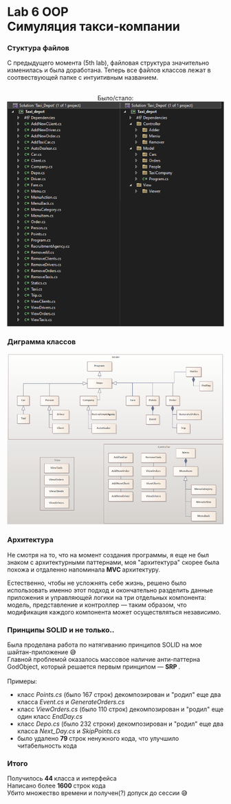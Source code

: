 
<h1> Lab 6 OOP
<br>Симуляция такси-компании</h1>

<p>
    <h3> Стуктура файлов </h3>
    С предыдущего момента (5th lab), файловая структура значительно изменилась и была доработана. Теперь все файлов классов лежат в соотвествующей папке с интуитивным названием.
    <p align="center">
        <br> Было/стало: <br>
        <img src="images/structure.png">
    </p>
</p>
<p>
    <h3> Диграмма классов </h3>
    <p align="center">
        <img src="images/diagram.png">
    </p>
</p>
<p>
    <h3> Архитектура </h3>
    Не смотря на то, что на момент создания программы, я еще не был знаком с архитектурными паттернами, моя "архитектура" скорее была похожа и отдаленно напоминала <b> MVC </b> архитектуру.
    <p>
        Естественно, чтобы не усложнять себе жизнь, решено было использовать именно этот подход и окончательно разделить данные приложения и управляющей логики на три отдельных компонента: модель, представление и контроллер — таким образом, что модификация каждого компонента может осуществляться независимо.
    </p>
</p>

<p>
    <h3> Принципы SOLID и не только..</h3>
    Была проделана работа по натягиванию принципов SOLID на мое шайтан-приложение 😅
    <br>
    Главной проблемой оказалось массовое наличие анти-паттерна GodObject, который решается первым принципом — <b> SRP </b>.
    <br>
    <br>
    Примеры:
    <ul>
        <li> класс <i> Points.cs </i> (было 167 строк) декомпозирован и "родил" еще два класса <i> Event.cs </i> и <i> GenerateOrders.cs </i>
        <li> класс <i> ViewOrders.cs </i> (было 110 строк) декомпозирован и "родил" еще один класс <i> EndDay.cs </i>
        <li> класс <i> Depo.cs </i> (было 232 строки) декомпозирован и "родил" еще два класса <i> Next_Day.cs </i> и <i> SkipPoints.cs </i>
        <li> было удалено <b> 79 </b> строк ненужного кода, что улучшило читабельность кода
    </ul>
    
</p>

<p>
    <h3> Итого </h3>
    Получилось <b> 44 </b> класса и интерфейса <br>
    Написано более <b> 1600 </b> строк кода
    <br>
    Убито множество времени и получен(?) допуск до сессии 😅
